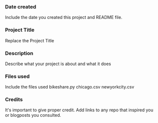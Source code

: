 ### Date created
Include the date you created this project and README file.

### Project Title
Replace the Project Title

### Description
Describe what your project is about and what it does

### Files used
Include the files used
bikeshare.py
chicago.csv
newyorkcity.csv

### Credits
It's important to give proper credit. Add links to any repo that inspired you or blogposts you consulted.


